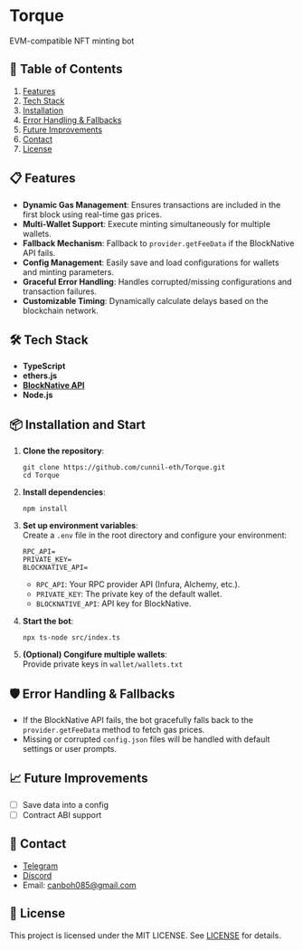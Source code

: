 # Torque
EVM-compatible NFT minting bot 


## 📖 Table of Contents

1. [Features](#-features)
2. [Tech Stack](#-tech-stack)
3. [Installation](#-installation)
4. [Error Handling & Fallbacks](#%EF%B8%8F-error-handling--fallbacks)
5. [Future Improvements](#-future-improvements)
6. [Contact](#-contact)
7. [License](#-license)

## 📋 Features

- **Dynamic Gas Management**: Ensures transactions are included in the first block using real-time gas prices.
- **Multi-Wallet Support**: Execute minting simultaneously for multiple wallets.
- **Fallback Mechanism**: Fallback to `provider.getFeeData` if the BlockNative API fails.
- **Config Management**: Easily save and load configurations for wallets and minting parameters.
- **Graceful Error Handling**: Handles corrupted/missing configurations and transaction failures.
- **Customizable Timing**: Dynamically calculate delays based on the blockchain network.

## 🛠️ Tech Stack

- **TypeScript**
- **ethers.js**
- [**BlockNative API**](https://docs.blocknative.com/gas-prediction/gas-platform)
- **Node.js**

## 📦 Installation and Start

1. **Clone the repository**:
   
   ```
   git clone https://github.com/cunnil-eth/Torque.git
   cd Torque
   ```
2. **Install dependencies**:
   
   ```
   npm install
   ```
3. **Set up environment variables**:  
 Create a `.env` file in the root directory and configure your environment:
   
   ```
   RPC_API=
   PRIVATE_KEY=
   BLOCKNATIVE_API=
   ```
   
   - `RPC_API`: Your RPC provider API (Infura, Alchemy, etc.).
   - `PRIVATE_KEY`: The private key of the default wallet.
   - `BLOCKNATIVE_API`: API key for BlockNative.
4. **Start the bot**:

   ```
   npx ts-node src/index.ts
   ```
5. **(Optional) Congifure multiple wallets**:  
 Provide private keys in `wallet/wallets.txt`

## 🛡️ Error Handling & Fallbacks

- If the BlockNative API fails, the bot gracefully falls back to the `provider.getFeeData` method to fetch gas prices.
- Missing or corrupted `config.json` files will be handled with default settings or user prompts.

## 📈 Future Improvements

- [ ] Save data into a config
- [ ] Contract ABI support

## 🤝 Contact

- [Telegram](https://t.me/cunnil_eth)
- [Discord](https://discord.com/users/346707435391549456/)
- Email: canboh085@gmail.com

## 📜 License

This project is licensed under the MIT LICENSE. See [LICENSE](LICENSE) for details.
